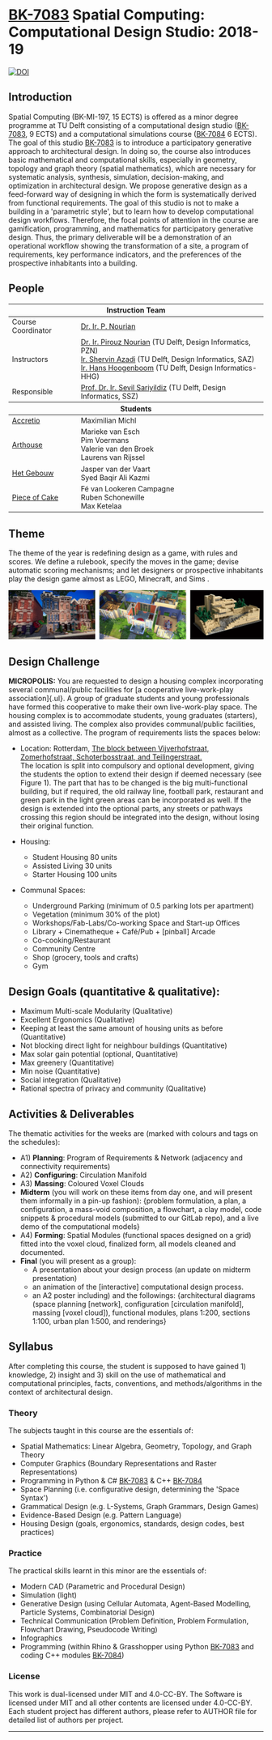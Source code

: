 # [BK-7083] Spatial Computing: Computational Design Studio: 2018-19

[![DOI](https://zenodo.org/badge/309639364.svg)](https://zenodo.org/badge/latestdoi/309639364)

## Introduction

Spatial Computing (BK-MI-197, 15 ECTS) is offered as a minor degree
programme at TU Delft consisting of a computational design studio
([BK-7083], 9 ECTS) and a computational simulations course ([BK-7084] 6 ECTS).
The goal of this studio [BK-7083] is to introduce a participatory
generative approach to architectural design. In doing so, the course
also introduces basic mathematical and computational skills, especially
in geometry, topology and graph theory (spatial mathematics), which are
necessary for systematic analysis, synthesis, simulation,
decision-making, and optimization in architectural design. We propose
generative design as a feed-forward way of designing in which the form
is systematically derived from functional requirements. The goal of this
studio is not to make a building in a 'parametric style', but to learn
how to develop computational design workflows. Therefore, the focal
points of attention in the course are gamification, programming, and
mathematics for participatory generative design. Thus, the primary
deliverable will be a demonstration of an operational workflow showing
the transformation of a site, a program of requirements, key performance
indicators, and the preferences of the prospective inhabitants into a
building.


## People
<table width=100%>
    <thead >
        <tr class="header">
            <th colspan="2">Instruction Team</th>
        </tr>
    </thead>
    <tbody>
        <tr>
            <td>Course Coordinator</td>
            <td><a href="mailto:p.nourian@tudelft.nl">Dr. Ir. P. Nourian</a></td>
        </tr>
        <tr>
            <td>Instructors</td>
            <td>
                <a href="mailto:p.nourian@tudelft.nl">Dr. Ir. Pirouz Nourian</a> (TU Delft, Design Informatics, PZN)<br>
                <a href="mailto:S.Azadi-1@tudelft.nl">Ir. Shervin Azadi</a> (TU Delft, Design Informatics, SAZ)<br>
                <a href="mailto:J.J.J.G.Hoogenboom@tudelft.nl">Ir. Hans Hoogenboom</a> (TU Delft, Design Informatics-HHG)<br>
            </td>
        </tr>
        <tr>
            <td>Responsible</td>
            <td><a href="mailto:i.s.sariyildiz@tudelft.nl">Prof. Dr. Ir. Sevil Sariyildiz</a> (TU Delft, Design Informatics, SSZ)</td>
        </tr>
    </tbody>
    <thead>
        <tr class="header">
            <th colspan="2">Students</th>
        </tr>
    </thead>
    <tbody>
        <tr>
            <td>
                <a href="https://github.com/shervinazadi/spatial_computing_18/tree/master/Accretio">Accretio</a>
            </td>
            <td>
                Maximilian Michl 
            </td>
        </tr>
        <tr>
            <td>
                <a href="https://github.com/shervinazadi/spatial_computing_18/tree/master/Arthouse">Arthouse</a>
            </td>
            <td>
                Marieke van Esch<br>
                Pim Voermans<br>
                Valerie van den Broek <br>
                Laurens van Rijssel   
            </td>
        </tr>
        <tr>
            <td>
                <a href="https://github.com/shervinazadi/spatial_computing_18/tree/master/Het_Gebouw">Het Gebouw</a>
            </td>
            <td>
                Jasper van der Vaart <br>
                Syed Baqir Ali Kazmi
            </td>
        </tr>
        <tr>
            <td>
                <a href="https://github.com/shervinazadi/spatial_computing_18/tree/master/Piece_of_Cake">Piece of Cake</a>
            </td>
            <td>
                Fé van Lookeren Campagne <br>
                Ruben Schonewille <br>
                Max Ketelaa
            </td>
        </tr>
    </tbody>
</table>

## Theme

The theme of the year is redefining design as a game, with rules and
scores. We define a rulebook, specify the moves in the game; devise
automatic scoring mechanisms; and let designers or prospective
inhabitants play the design game almost as LEGO, Minecraft, and Sims .

![Course Image](_course_info/pic_01.png)

## Design Challenge

**MICROPOLIS:** You are requested to design a housing complex
incorporating several communal/public facilities for [a cooperative
live-work-play association]{.ul}. A group of graduate students and young
professionals have formed this cooperative to make their own
live-work-play space. The housing complex is to accommodate students,
young graduates (starters), and assisted living. The complex also
provides communal/public facilities, almost as a collective. The program
of requirements lists the spaces below:

- Location: Rotterdam, [The block between Vijverhofstraat,
    Zomerhofstraat, Schoterbosstraat, and
    Teilingerstraat.](https://goo.gl/maps/8PM9Xu1LLL72)\
    The location is split into compulsory and optional development,
    giving the students the option to extend their design if deemed
    necessary (see Figure 1). The part that has to be changed is the big
    multi-functional building, but if required, the old railway line,
    football park, restaurant and green park in the light green areas
    can be incorporated as well. If the design is extended into the
    optional parts, any streets or pathways crossing this region should
    be integrated into the design, without losing their original
    function.

- Housing:
  - Student Housing 80 units
  - Assisted Living 30 units
  - Starter Housing 100 units
- Communal Spaces:
  - Underground Parking (minimum of 0.5 parking lots per apartment)
  - Vegetation (minimum 30% of the plot)
  - Workshops/Fab-Labs/Co-working Space and Start-up Offices
  - Library + Cinematheque + Café/Pub + \[pinball\] Arcade
  - Co-cooking/Restaurant
  - Community Centre
  - Shop (grocery, tools and crafts)
  - Gym

## Design Goals (quantitative & qualitative):

- Maximum Multi-scale Modularity (Qualitative)
- Excellent Ergonomics (Qualitative)
- Keeping at least the same amount of housing units as before
    (Quantitative)
- Not blocking direct light for neighbour buildings (Quantitative)
- Max solar gain potential (optional, Quantitative)
- Max greenery (Quantitative)
- Min noise (Quantitative)
- Social integration (Qualitative)
- Rational spectra of privacy and community (Qualitative)

## Activities & Deliverables


The thematic activities for the weeks are (marked with colours and tags
on the schedules):

- A1) **Planning**: Program of Requirements & Network (adjacency and
    connectivity requirements)
- A2) **Configuring**: Circulation Manifold
- A3) **Massing**: Coloured Voxel Clouds
- **Midterm** (you will work on these items from day one, and will
    present them informally in a pin-up fashion):
    {problem formulation, a plan, a configuration, a mass-void
    composition, a flowchart, a clay model, code snippets & procedural
    models (submitted to our GitLab repo), and a live demo of the
    computational models}
- A4) **Forming**: Spatial Modules (functional spaces designed on a
    grid) fitted into the voxel cloud, finalized form, all models
    cleaned and documented.
- **Final** (you will present as a group):
  - A presentation about your design process (an update on midterm presentation)
  - an animation of the \[interactive\] computational design process.
  - an A2 poster including) and the followings: {architectural diagrams (space planning \[network\], configuration \[circulation manifold\], massing \[voxel cloud\]), functional modules, plans 1:200, sections 1:100, urban plan 1:500, and renderings}

## Syllabus

After completing this course, the student is supposed to have gained 1)
knowledge, 2) insight and 3) skill on the use of mathematical and
computational principles, facts, conventions, and methods/algorithms in
the context of architectural design.

### Theory

The subjects taught in this course are the essentials of:

- Spatial Mathematics: Linear Algebra, Geometry, Topology, and Graph Theory
- Computer Graphics (Boundary Representations and Raster Representations)
- Programming in Python & C# [BK-7083] & C++ [BK-7084]
- Space Planning (i.e. configurative design, determining the 'Space Syntax')
- Grammatical Design (e.g. L-Systems, Graph Grammars, Design Games)
- Evidence-Based Design (e.g. Pattern Language)
- Housing Design (goals, ergonomics, standards, design codes, best
    practices)

### Practice

The practical skills learnt in this minor are the essentials of:

- Modern CAD (Parametric and Procedural Design)
- Simulation (light)
- Generative Design (using Cellular Automata, Agent-Based Modelling, Particle Systems, Combinatorial Design)
- Technical Communication (Problem Definition, Problem Formulation, Flowchart Drawing, Pseudocode Writing)
- Infographics
- Programming (within Rhino & Grasshopper using Python [BK-7083] and
    coding C++ modules [BK-7084])

### License

This work is dual-licensed under MIT and 4.0-CC-BY. The Software is licensed under MIT and all other contents are licensed under 4.0-CC-BY. Each student project has different authors, please refer to AUTHOR file for detailed list of authors per project.

---
<!-- Links -->
[BK-7083]:https://studiegids.tudelft.nl/a101_displayCourse.do?course_id=52471
[BK-7084]:https://studiegids.tudelft.nl/a101_displayCourse.do?course_id=48906
